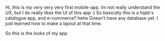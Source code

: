 Hi, this is my very very very first mobile-app. Im not really understand the UX, but I do really likes the UI of this app :)
So basically this is a hijab's catalogue app, and e-commerce? hehe
Doesn't have any database yet. I just learned how to make a layout at that time.

So this is the looks of my app.
